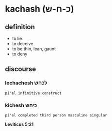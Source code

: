# kachash (כ-ח-ש)

## definition

- to lie
- to deceive
- to be thin, lean, gaunt
- to deny

## discourse

### lechachesh לכחש

	pi'el infinitive construct

### kichesh כיחש

	pi'el completed third person masculine singular

**Leviticus 5:21**